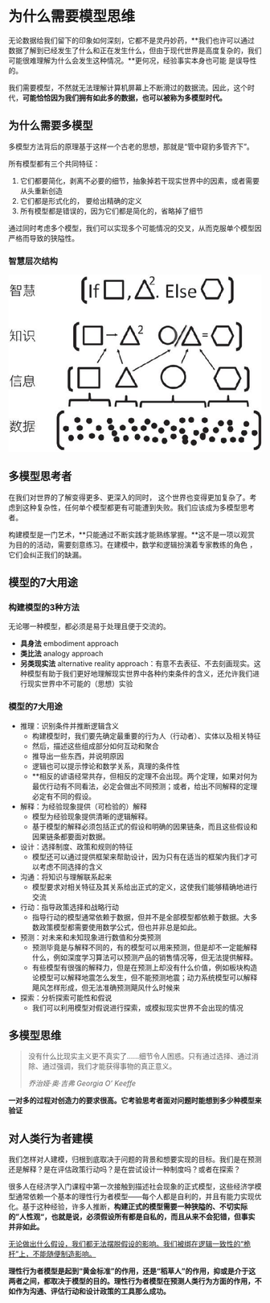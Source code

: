 # 为什么需要模型思维

无论数据给我们留下的印象如何深刻，它都不是灵丹妙药，**我们也许可以通过数据了解到已经发生了什么和正在发生什么，但由于现代世界是高度复杂的，我们可能很难理解为什么会发生这种情况。**更何况，经验事实本身也可能 是误导性的。

我们需要模型，不然就无法理解计算机屏幕上不断滑过的数据流。因此，这个时代，**可能恰恰因为我们拥有如此多的数据，也可以被称为多模型时代。**

## 为什么需要多模型

多模型方法背后的原理基于这样一个古老的思想，那就是“管中窥豹多管齐下”。

所有模型都有三个共同特征：

1. 它们都要简化，剥离不必要的细节，抽象掉若干现实世界中的因素，或者需要从头重新创造
2. 它们都是形式化的， 要给出精确的定义
3. 所有模型都是错误的，因为它们都是简化的，省略掉了细节

通过同时考虑多个模型，我们可以实现多个可能情况的交叉，从而克服单个模型因严格而导致的狭隘性。

### 智慧层次结构

![image-20200518101152647](chapter1.assets/image-20200518101152647.png)

## 多模型思考者

在我们对世界的了解变得更多、更深入的同时， 这个世界也变得更加复杂了。考虑到这种复杂性，任何单个模型都更有可能遭到失败。我们应该成为多模型思考者。

构建模型是一门艺术，**只能通过不断实践才能熟练掌握。**这不是一项以观赏为目的的活动，需要刻意练习。在建模中，数学和逻辑扮演着专家教练的角色 ，它们会纠正我们的缺漏。

## 模型的7大用途

### 构建模型的3种方法

无论哪一种模型，都必须是易于处理且便于交流的。

- **具身法**  embodiment approach 
- **类比法**  analogy approach
- **另类现实法** alternative reality approach：有意不去表征、不去刻画现实。这种模型有助于我们更好地理解现实世界中各种约束条件的含义，还允许我们进行现实世界中不可能的（思想）实验

### 模型的7大用途

- 推理：识别条件并推断逻辑含义
  - 构建模型时，我们要先确定最重要的行为人（行动者）、实体以及相关特征
  - 然后，描述这些组成部分如何互动和聚合
  - 推导出一些东西，并说明原因
  - 逻辑也可以提示悖论和数学关系，真理的条件性
  - **相反的谚语经常共存，但相反的定理不会出现。两个定理，如果对何为最优行动有不同看法，必定会做出不同预测；或者，给出不同解释的定理必定有不同的假设。
- 解释：为经验现象提供（可检验的）解释
  - 模型为经验现象提供清晰的逻辑解释。
  - 基于模型的解释必须包括正式的假设和明确的因果链条，而且这些假设和因果链条都要面对数据。
- 设计：选择制度、政策和规则的特征
  - 模型还可以通过提供框架来帮助设计，因为只有在适当的框架内我们才可以考虑不同选择的含义
- 沟通：将知识与理解联系起来
  - 模型要求对相关特征及其关系给出正式的定义，这使我们能够精确地进行交流
- 行动：指导政策选择和战略行动
  - 指导行动的模型通常依赖于数据，但并不是全部模型都依赖于数据。大多数政策模型都需要使用数学公式，但也并非总是如此。
- 预测：对未来和未知现象进行数值和分类预测
  - 预测毕竟是与解释不同的，有的模型可以用来预测，但是却不一定能解释什么，例如深度学习算法可以预测产品的销售情况等，但无法提供解释。
  - 有些模型有很强的解释力，但是在预测上却没有什么价值，例如板块构造论模型可以解释地震怎么发生，但不能预测地震；动力系统模型可以解释飓风怎样形成，但无法准确预测飓风什么时候来
- 探索：分析探索可能性和假说
  - 我们可以利用模型对假说进行探索，或模拟现实世界不会出现的情况

## 多模型思维

> 没有什么比现实主义更不真实了……细节令人困惑。只有通过选择、通过消除、通过强调，我们才能获得事物的真正意义。    
>
> *乔治娅·奥·吉弗 Georgia O’ Keeffe*

**一对多的过程对创造力的要求很高。它考验思考者面对问题时能想到多少种模型来验证**

## 对人类行为者建模

我们怎样对人建模，归根到底取决于问题的背景和想要实现的目标。我们是在预测还是解释？是在评估政策行动吗？是在尝试设计一种制度吗？或者在探索？

很多人在经济学入门课程中第一次接触到描述社会现象的正式模型，这些经济学模型通常依赖一个基本的理性行为者模型——每个人都是自利的，并且有能力实现优化。基于这种经验，许多人推断，**构建正式的模型需要一种狭隘的、不切实际的”人性观“，也就是说，必须假设所有都是自私的，而且从来不会犯错，但事实并非如此。**

<u>无论做出什么假设，我们都无法摆脱假设的影响。我们被绑在逻辑一致性的“桅杆”上，不能随便制造影响。</u>

**理性行为者模型是起到“黄金标准”的作用，还是“稻草人”的作用，抑或是介于这两者之间，都取决于模型的目的。理性行为者模型在预测人类行为方面的作用，不如作为沟通、评估行动和设计政策的工具那么成功。**

